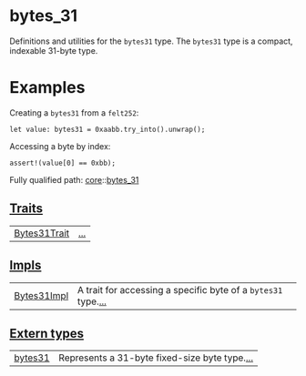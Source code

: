 # bytes_31

Definitions and utilities for the `bytes31` type.
The `bytes31` type is a compact, indexable 31-byte type.
# Examples

Creating a `bytes31` from a `felt252`:
```cairo
let value: bytes31 = 0xaabb.try_into().unwrap();
```

Accessing a byte by index:
```cairo
assert!(value[0] == 0xbb);
```

Fully qualified path: [core](./core.md)::[bytes_31](./core-bytes_31.md)


[Traits](./core-bytes_31-traits.md)
 ---
| | |
|:---|:---|
| [Bytes31Trait](./core-bytes_31-Bytes31Trait.md) | [...](./core-bytes_31-Bytes31Trait.md) |

[Impls](./core-bytes_31-impls.md)
 ---
| | |
|:---|:---|
| [Bytes31Impl](./core-bytes_31-Bytes31Impl.md) | A trait for accessing a specific byte of a `bytes31`  type.[...](./core-bytes_31-Bytes31Impl.md) |

[Extern types](./core-bytes_31-extern_types.md)
 ---
| | |
|:---|:---|
| [bytes31](./core-bytes_31-bytes31.md) | Represents a 31-byte fixed-size byte type.[...](./core-bytes_31-bytes31.md) |
